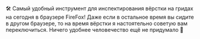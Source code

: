 
🛠 Самый удобный инструмент для инспектирования вёрстки на гридах на сегодня в браузере FireFox! Даже если в остальное время вы сидите в другом браузере, то на время вёрстки я настоятельно советую вам переключиться. Ничего удобнее человечество ещё не придумало 🤩
